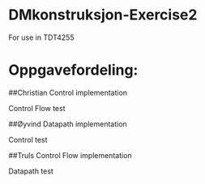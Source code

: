 # DMkonstruksjon-Exercise2
For use in TDT4255

# Oppgavefordeling:

##Christian
Control implementation

Control Flow test

##Øyvind
Datapath implementation

Control test

##Truls
Control Flow implementation

Datapath test
